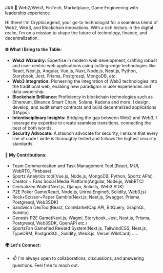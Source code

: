 <div class="background:red">
### 🥇 Web2/Web3, FinTech, Marketplace, Game Engineering with leadership experience

Hi there! I'm CryptoLegend, your go-to technologist for a seamless blend of Web2, Web3, and Blockchain innovations. With a rich history in the digital realm, I'm on a mission to shape the future of technology, finance, and decentralization.

#### 🌐 What I Bring to the Table:

- **Web2 Wizardry:** Expertise in modern web development, crafting robust and user-centric web applications using cutting-edge technologies like React, Next.js, Angular, Vue.js, Nuxt, Node.js, Nest.js, Python, Storybook, Jest, Prisma, Postgresql, MongoDB, etc.
- **Web3 Integration:** Pioneering the integration of Web3 technologies into the traditional web, enabling new paradigms in user experiences and data ownership.
- **Blockchain Brilliance:** Proficiency in blockchain technologies such as Ethereum, Binance Smart Chain, Solana, Kadena and more. I design, develop, and audit smart contracts and build decentralized applications (DApps).
- **Interdisciplinary Insights:** Bridging the gap between Web2 and Web3, I leverage my expertise to create seamless transitions, connecting the best of both worlds.
- **Security Advocate:** A staunch advocate for security, I ensure that every line of code I write is thoroughly tested and follows the highest security standards.

#### 🚀 My Contributions:
- Team Communication and Task Management Tool.(React, MUI, WebRTC, Firebase)
- Sportz Analytics tool(Vue.js, Node.js, MongoDB, Python, Sportz APIs)
- Creator + Fans Social Media Platform(Angular, Node.js, WebRTC)
- Centralized Wallet(Next.js, Django, Solidity, Web3 SDK)
- P2E Poker Game(React, Node.js, UnrealEngine5, Solidity, Web3.js)
- Rock+Scissor+Paper Gamble(Next.js, Nest.js, Swagger, Prisma, Postgresql, Web3SDK)
- Sandwich DexTool(React, CoinMarketCap API, BitQuery, GraphQL, Solidity)
- Genesis P2E Game(Next.js, Wagmi, Storybook, Jest, Nest.js, Prisma, Postgresql, Web3SDK, OpenAPI etc.)
- SportzFan Gamefied Reward System(Next.js, TailwindCSS, Nest.js, TypeORM, PostgreSQL, Solidity, Web3.js, Vercel WildCard)
  .....

#### 🌍 Let's Connect:

- 📫 I'm always open to collaborations, discussions, and answering questions. Feel free to reach out.
</div>
  
